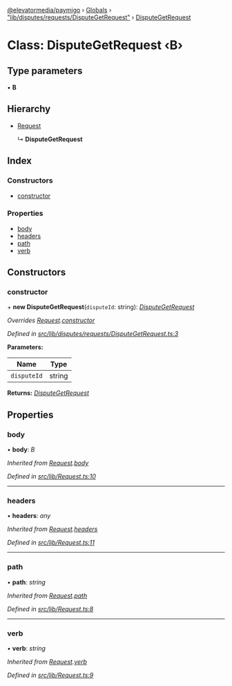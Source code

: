 [@elevatormedia/paymigo](../README.md) › [Globals](../globals.md) › ["lib/disputes/requests/DisputeGetRequest"](../modules/_lib_disputes_requests_disputegetrequest_.md) › [DisputeGetRequest](_lib_disputes_requests_disputegetrequest_.disputegetrequest.md)

# Class: DisputeGetRequest ‹**B**›

## Type parameters

▪ **B**

## Hierarchy

-   [Request](_lib_request_.request.md)

    ↳ **DisputeGetRequest**

## Index

### Constructors

-   [constructor](_lib_disputes_requests_disputegetrequest_.disputegetrequest.md#constructor)

### Properties

-   [body](_lib_disputes_requests_disputegetrequest_.disputegetrequest.md#body)
-   [headers](_lib_disputes_requests_disputegetrequest_.disputegetrequest.md#headers)
-   [path](_lib_disputes_requests_disputegetrequest_.disputegetrequest.md#path)
-   [verb](_lib_disputes_requests_disputegetrequest_.disputegetrequest.md#verb)

## Constructors

### constructor

\+ **new DisputeGetRequest**(`disputeId`: string): _[DisputeGetRequest](_lib_disputes_requests_disputegetrequest_.disputegetrequest.md)_

_Overrides [Request](_lib_request_.request.md).[constructor](_lib_request_.request.md#constructor)_

_Defined in [src/lib/disputes/requests/DisputeGetRequest.ts:3](https://github.com/ELEVATORmedia/paymigo/blob/6591146/src/lib/disputes/requests/DisputeGetRequest.ts#L3)_

**Parameters:**

| Name        | Type   |
| ----------- | ------ |
| `disputeId` | string |

**Returns:** _[DisputeGetRequest](_lib_disputes_requests_disputegetrequest_.disputegetrequest.md)_

## Properties

### body

• **body**: _B_

_Inherited from [Request](_lib_request_.request.md).[body](_lib_request_.request.md#body)_

_Defined in [src/lib/Request.ts:10](https://github.com/ELEVATORmedia/paymigo/blob/6591146/src/lib/Request.ts#L10)_

---

### headers

• **headers**: _any_

_Inherited from [Request](_lib_request_.request.md).[headers](_lib_request_.request.md#headers)_

_Defined in [src/lib/Request.ts:11](https://github.com/ELEVATORmedia/paymigo/blob/6591146/src/lib/Request.ts#L11)_

---

### path

• **path**: _string_

_Inherited from [Request](_lib_request_.request.md).[path](_lib_request_.request.md#path)_

_Defined in [src/lib/Request.ts:8](https://github.com/ELEVATORmedia/paymigo/blob/6591146/src/lib/Request.ts#L8)_

---

### verb

• **verb**: _string_

_Inherited from [Request](_lib_request_.request.md).[verb](_lib_request_.request.md#verb)_

_Defined in [src/lib/Request.ts:9](https://github.com/ELEVATORmedia/paymigo/blob/6591146/src/lib/Request.ts#L9)_
